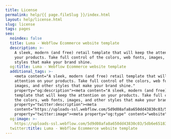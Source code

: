 ```yaml
---
title: License
permalink: help/{{ page.fileSlug }}/index.html
layout: help/license.html
slug: license
tags: pages
seo:
  noindex: false
  title: Luma - Webflow Ecommerce website template
  description: >-
    A sleek, modern (and free) retail template that will keep the attention on
    your products. Take full control of the colors, web fonts, images, and other
    styles that make your brand shine.
  og:title: Luma - Webflow Ecommerce website template
  additional_tags: >-
    <meta content="A sleek, modern (and free) retail template that will keep the
    attention on your products. Take full control of the colors, web fonts,
    images, and other styles that make your brand shine."
    property="og:description"><meta content="A sleek, modern (and free) retail
    template that will keep the attention on your products. Take full control of
    the colors, web fonts, images, and other styles that make your brand shine."
    property="twitter:description"><meta
    content="https://uploads-ssl.webflow.com/5d9d08afa8a650dd43830c03/5db6e65183d31e01125ee94b_grit-og.png"
    property="twitter:image"><meta property="og:type" content="website">
  og:image: >-
    https://uploads-ssl.webflow.com/5d9d08afa8a650dd43830c03/5db6e65183d31e01125ee94b_grit-og.png
  twitter:title: Luma - Webflow Ecommerce website template
---
```



